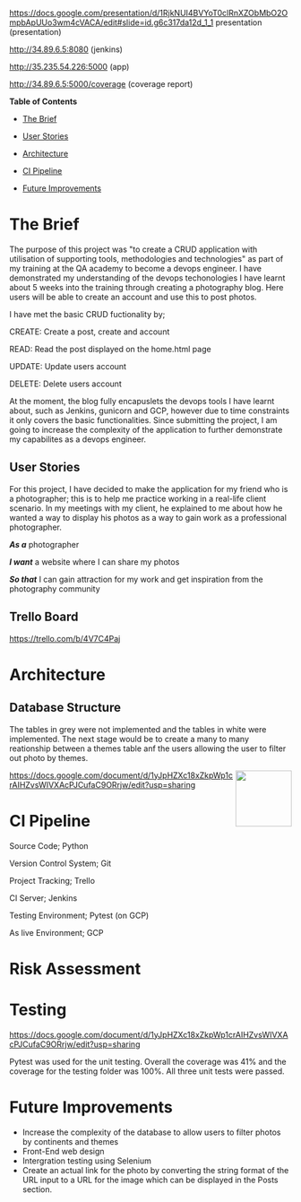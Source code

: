 https://docs.google.com/presentation/d/1RjkNUI4BVYoT0clRnXZObMbO2OmpbApUUo3wm4cVACA/edit#slide=id.g6c317da12d_1_1 presentation (presentation)

http://34.89.6.5:8080  (jenkins)

http://35.235.54.226:5000     (app)


http://34.89.6.5:5000/coverage  (coverage report)


**Table of Contents**

* [The Brief](#the-brief)

* [User Stories](#user-stories)

* [Architecture](#architecture)

* [CI Pipeline](#CI-Pipeline)

* [Future Improvements](#Future-Improvements)


# The Brief
The purpose of this project was "to create a CRUD application with utilisation of supporting tools, methodologies and technologies" as part of my training at the QA academy to become a devops engineer. I have demonstrated my understanding of the devops techonologies I have learnt about 5 weeks into the training through creating a photography blog. Here users will be able to create an account and use this to post photos. 

I have met the basic CRUD fuctionality by; 

CREATE: Create a post, create and account

READ: Read the post displayed on the home.html page

UPDATE: Update users account

DELETE: Delete users account

At the moment, the blog fully encapuslets the devops tools I have learnt about, such as Jenkins, gunicorn and GCP, however due to time constraints it only covers the basic functionalities. Since submitting the project, I am going to increase the complexity of the application to further demonstrate my capabilites as a devops engineer. 

## User Stories

For this project, I have decided to make the application for my friend who is a photographer; this is to help me practice working in a real-life client scenario. In my meetings with my client, he explained to me about how he wanted a way to display his photos as a way to gain work as a professional photographer. 
 
***As a*** photographer 

***I want*** a website where I can share my photos 

***So that*** I can gain attraction for my work and get inspiration from the photography community







## Trello Board

https://trello.com/b/4V7C4Paj


# Architecture 
## Database Structure
The tables in grey were not implemented and the tables in white were implemented. The next stage would be to create a many to many reationship between a themes table anf the users allowing the user to filter out photo by themes.

<img align="right" width="100" height="100" src=https://imgur.com/gallery/AslgLwL>





https://docs.google.com/document/d/1yJpHZXc18xZkpWp1crAIHZvsWIVXAcPJCufaC9ORrjw/edit?usp=sharing

# CI Pipeline
Source Code; Python

Version Control System; Git

Project Tracking; Trello

CI Server; Jenkins

Testing Environment; Pytest (on GCP)

As live Environment; GCP

# Risk Assessment









# Testing

https://docs.google.com/document/d/1yJpHZXc18xZkpWp1crAIHZvsWIVXAcPJCufaC9ORrjw/edit?usp=sharing

Pytest was used for the unit testing. Overall the coverage was 41% and the coverage for the testing folder was 100%. All three unit tests were passed. 

# Future Improvements 
- Increase the complexity of the database to allow users to filter photos by continents and themes
- Front-End web design 
- Intergration testing using Selenium
- Create an actual link for the photo by converting the string format of the URL input to a URL for the image which can be displayed in the Posts section. 

